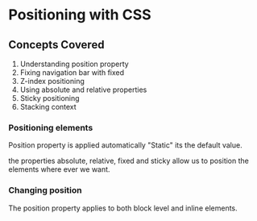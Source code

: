 # Positioning with CSS

## Concepts Covered

1. Understanding position property
2. Fixing navigation bar with fixed
3. Z-index positioning
4. Using absolute and relative properties
5. Sticky positioning
6. Stacking context

### Positioning elements

Position property is applied automatically "Static" its the default value.

the properties absolute, relative, fixed and sticky allow us to position the elements where ever we want.

### Changing position

The position property applies to both block level and inline elements.

